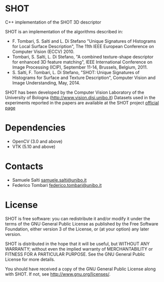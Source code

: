 # SHOT
C++ implementation of the SHOT 3D descriptor
	
SHOT is an implementation of the algorithms described in: 
* F. Tombari, S. Salti and L. Di Stefano "Unique Signatures of Histograms for Local Surface Description", The 11th IEEE European Conference on Computer Vision (ECCV) 2010.
* Tombari, S. Salti, L. Di Stefano, "A combined texture-shape descriptor for enhanced 3D feature matching", IEEE International Conference on Image Processing (ICIP), September 11-14, Brussels, Belgium, 2011.
* S. Salti, F. Tombari, L. Di Stefano, "SHOT: Unique Signatures of Histograms for Surface and Texture Description", Computer Vision and Image Understanding, May, 2014.

SHOT has been developed by the Computer Vision Laboratory of the University of Bologna (http://www.vision.disi.unibo.it)
Datasets used in the experiments reported in the papers are available at the SHOT project [official page](http://vision.disi.unibo.it/research/80-shot)

# Dependencies
* OpenCV (3.0 and above)
* VTK (5.10 and above)
	
# Contacts
* Samuele Salti [samuele.salti@unibo.it](mailto:samuele.salti@unibo.it)
* Federico Tombari [federico.tombari@unibo.it](mailto:federico.tombari@unibo.it)

	
# License
SHOT is free software: you can redistribute it and/or modify it under the terms of the GNU General Public License as published by the Free Software Foundation, either version 3 of the License, or (at your option) any later version.

SHOT is distributed in the hope that it will be useful, but WITHOUT ANY WARRANTY; without even the implied warranty of MERCHANTABILITY or FITNESS FOR A PARTICULAR PURPOSE. See the GNU General Public License for more details.

You should have received a copy of the GNU General Public License along with SHOT.  If not, see <http://www.gnu.org/licenses/>.
